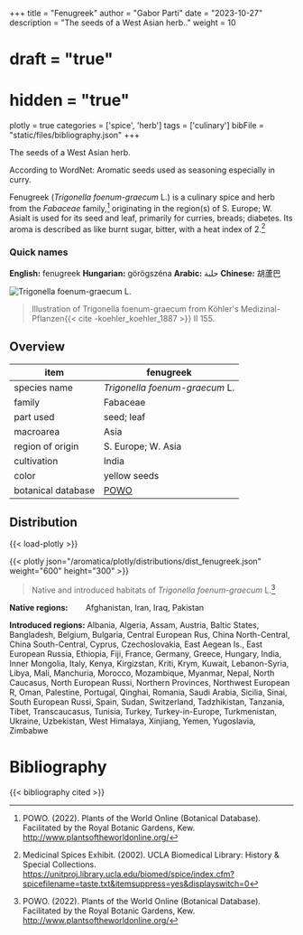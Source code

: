 +++
title = "Fenugreek"
author = "Gabor Parti"
date = "2023-10-27"
description = "The seeds of a West Asian herb.."
weight = 10
# draft = "true"
# hidden = "true"
plotly = true
categories = ['spice', 'herb']
tags = ['culinary']
bibFile = "static/files/bibliography.json"
+++

The seeds of a West Asian herb.

According to WordNet: Aromatic seeds used as seasoning especially in curry.

Fenugreek (*Trigonella foenum-graecum* L.) is a culinary spice and herb from the *Fabaceae* family,[^powo] originating in the region(s) of S. Europe; W. AsiaIt is used for its seed and leaf, primarily for curries, breads; diabetes. Its aroma is described as like burnt sugar, bitter, with a heat index of 2.[^ucla_medicinal_2002]

### Quick names

**English:** fenugreek **Hungarian:** görögszéna **Arabic:** حلبة **Chinese:** 胡蘆巴 

![*Trigonella foenum-graecum* L.](/images/illustrations/fenugreek.png?width=40rem "Illustration of Trigonella foenum-graecum from Köhler's Medizinal-Pflanzen")

>Illustration of Trigonella foenum-graecum from Köhler's Medizinal-Pflanzen{{< cite -koehler_koehler_1887 >}} II 155.

## Overview

|       item       |                     fenugreek                     |
|------------------|---------------------------------------------------|
|   species name   |           *Trigonella foenum-graecum* L.          |
|      family      |                      Fabaceae                     |
|     part used    |                     seed; leaf                    |
|     macroarea    |                        Asia                       |
| region of origin |                 S. Europe; W. Asia                |
|    cultivation   |                       India                       |
|       color      |                    yellow seeds                   |
|botanical database|[POWO](https://powo.science.kew.org/taxon/523957-1)|

## Distribution

{{< load-plotly >}}

{{< plotly json="/aromatica/plotly/distributions/dist_fenugreek.json" weight="600" height="300" >}}

>Native and introduced habitats of *Trigonella foenum-graecum* L.[^powo]

**Native regions:** &nbsp; &nbsp; &nbsp; &nbsp;Afghanistan, Iran, Iraq, Pakistan

**Introduced regions:** Albania, Algeria, Assam, Austria, Baltic States, Bangladesh, Belgium, Bulgaria, Central European Rus, China North-Central, China South-Central, Cyprus, Czechoslovakia, East Aegean Is., East European Russia, Ethiopia, Fiji, France, Germany, Greece, Hungary, India, Inner Mongolia, Italy, Kenya, Kirgizstan, Kriti, Krym, Kuwait, Lebanon-Syria, Libya, Mali, Manchuria, Morocco, Mozambique, Myanmar, Nepal, North Caucasus, North European Russi, Northern Provinces, Northwest European R, Oman, Palestine, Portugal, Qinghai, Romania, Saudi Arabia, Sicilia, Sinai, South European Russi, Spain, Sudan, Switzerland, Tadzhikistan, Tanzania, Tibet, Transcaucasus, Tunisia, Turkey, Turkey-in-Europe, Turkmenistan, Ukraine, Uzbekistan, West Himalaya, Xinjiang, Yemen, Yugoslavia, Zimbabwe

[^powo]: POWO. (2022). Plants of the World Online (Botanical Database). Facilitated by the Royal Botanic Gardens, Kew. http://www.plantsoftheworldonline.org/
[^ucla_medicinal_2002]: Medicinal Spices Exhibit. (2002). UCLA Biomedical Library: History & Special Collections. https://unitproj.library.ucla.edu/biomed/spice/index.cfm?spicefilename=taste.txt&itemsuppress=yes&displayswitch=0



# Bibliography

{{< bibliography cited >}}

